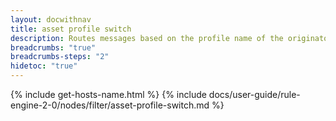 ```yaml
---
layout: docwithnav
title: asset profile switch
description: Routes messages based on the profile name of the originator asset.
breadcrumbs: "true"
breadcrumbs-steps: "2"
hidetoc: "true"
---
```


{% include get-hosts-name.html %}
{% include docs/user-guide/rule-engine-2-0/nodes/filter/asset-profile-switch.md %}
